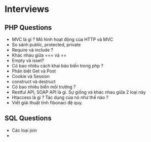# Interviews

## PHP Questions

- MVC là gì ? Mô hình hoạt động của HTTP và MVC
- So sánh public, protected, private
- Require và include ?
- Khác nhau giữa === và ==
- Empty và isset?
- Có bao nhiêu cách khai báo biến trong php ?
- Phân biệt Get và Post
- Cookie và Session
- construct và destruct
- Có bao nhiêu biến môi trường ?
- Restful API, SOAP API là gì. Sự giống và khác nhau giữa 2 loại này
- Htaccess là gì ? Tác dụng của nó như thế nào ?
- Viết giải thuật tính fibonaci đệ quy.

## SQL Questions

 - Các loại join
 - 
